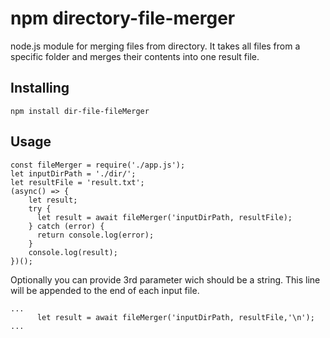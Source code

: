 # npm directory-file-merger

node.js module for merging files from directory.
It takes all files from a specific folder and merges their contents into one result file.

## Installing

```
npm install dir-file-fileMerger
```

## Usage

```
const fileMerger = require('./app.js');
let inputDirPath = './dir/';
let resultFile = 'result.txt';
(async() => {
    let result;
    try {
      let result = await fileMerger('inputDirPath, resultFile);
    } catch (error) {
      return console.log(error);
    }
    console.log(result);
})();
```

Optionally you can provide 3rd parameter wich should be a string. This line will be appended to the end of each input file.

```
...
      let result = await fileMerger('inputDirPath, resultFile,'\n');
...
```
